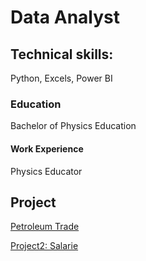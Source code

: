 # Data Analyst


## Technical skills:
Python, Excels, Power BI

### Education
Bachelor of Physics Education


#### Work Experience
Physics Educator

## Project
[Petroleum Trade](https://github.com/firmansevic/Oil-Trade/commit/dfa971340b3db44fe0d1d0d8009dc9b062e3b4b1)

[Project2: Salarie](https://github.com/firmansevic/Oil-Trade/blob/main/salarie.ipynb)
